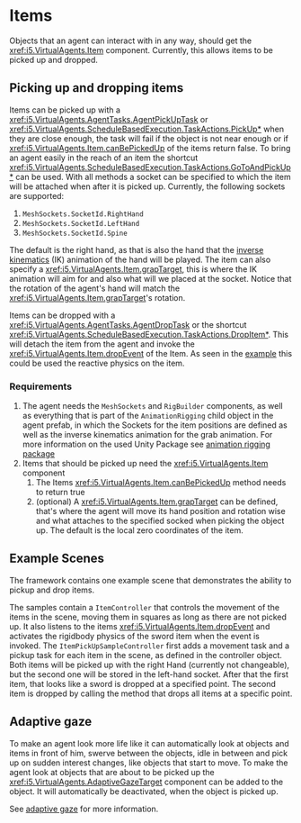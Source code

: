 # Items

Objects that an agent can interact with in any way, should get the <xref:i5.VirtualAgents.Item> component. Currently, this allows items to be picked up and dropped.

## Picking up and dropping items
Items can be picked up with a <xref:i5.VirtualAgents.AgentTasks.AgentPickUpTask> or <xref:i5.VirtualAgents.ScheduleBasedExecution.TaskActions.PickUp*> when they are close enough, the task will fail if the object is not near enough or if <xref:i5.VirtualAgents.Item.canBePickedUp> of the items return false.
To bring an agent easily in the reach of an item the shortcut <xref:i5.VirtualAgents.ScheduleBasedExecution.TaskActions.GoToAndPickUp*> can be used.
With all methods a socket can be specified to which the item will be attached when after it is picked up. Currently, the following sockets are supported:

1. `MeshSockets.SocketId.RightHand`
2. `MeshSockets.SocketId.LeftHand`
3. `MeshSockets.SocketId.Spine`

The default is the right hand, as that is also the hand that the [inverse kinematics](https://docs.unity3d.com/Packages/com.unity.animation.rigging@1.3/manual/constraints/TwoBoneIKConstraint.html) (IK) animation of the hand will be played.
The item can also specify a <xref:i5.VirtualAgents.Item.grapTarget>, this is where the IK animation will aim for and also what will we placed at the socket. Notice that the rotation of the agent's hand will match the <xref:i5.VirtualAgents.Item.grapTarget>'s rotation.

Items can be dropped with a <xref:i5.VirtualAgents.AgentTasks.AgentDropTask> or the shortcut <xref:i5.VirtualAgents.ScheduleBasedExecution.TaskActions.DropItem*>. This will detach the item from the agent and invoke the <xref:i5.VirtualAgents.Item.dropEvent> of the Item. As seen in the [example](items.md#example-scenes) this could be used the reactive physics on the item.

### Requirements
1. The agent needs the `MeshSockets` and `RigBuilder` components, as well as everything that is part of the `AnimationRigging` child object in the agent prefab, in which the Sockets for the item positions are defined as well as the inverse kinematics animation for the grab animation. For more information on the used Unity Package see [animation rigging package](https://docs.unity3d.com/Packages/com.unity.animation.rigging@1.3/manual/index.html)
2. Items that should be picked up need the <xref:i5.VirtualAgents.Item> component
    1. The Items <xref:i5.VirtualAgents.Item.canBePickedUp> method needs to return true
    2. (optional) A <xref:i5.VirtualAgents.Item.grapTarget> can be defined, that's where the agent will move its hand position and rotation wise and what attaches to the specified socked when picking the object up. The default is the local zero coordinates of the item.



## Example Scenes

The framework contains one example scene that demonstrates the ability to pickup and drop items.

The samples contain a `ItemController` that controls the movement of the items in the scene, moving them in squares as long as there are not picked up. It also listens to the items <xref:i5.VirtualAgents.Item.dropEvent> and activates the rigidbody physics of the sword item when the event is invoked.
The `ItemPickUpSampleController` first adds a movement task and a pickup task for each item in the scene, as defined in the controller object. Both items will be picked up with the right Hand (currently not changeable), but the second one will be stored in the left-hand socket.
After that the first item, that looks like a sword is dropped at a specified point. The second item is dropped by calling the method that drops all items at a specific point.


## Adaptive gaze

To make an agent look more life like it can automatically look at objects and items in front of him, swerve between the objects, idle in between and pick up on sudden interest changes, like objects that start to move. To make the agent look at objects that are about to be picked up the <xref:i5.VirtualAgents.AdaptiveGazeTarget> component can be added to the object. It will automatically be deactivated, when the object is picked up.

See [adaptive gaze](adaptive-gaze.md) for more information.